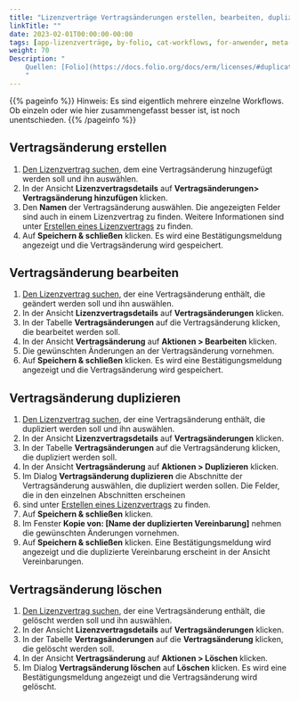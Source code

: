 ```yaml
---
title: "Lizenzverträge Vertragsänderungen erstellen, bearbeiten, duplizieren und löschen"
linkTitle: ""
date: 2023-02-01T00:00:00-00:00
tags: [app-lizenzverträge, by-folio, cat-workflows, for-anwender, meta-workflow_sammlung]
weight: 70
Description: "
    Quellen: [Folio](https://docs.folio.org/docs/erm/licenses/#duplicating-a-license ) & [GBV](https://info.gbv.de/pages/viewpage.action?pageId=846266401)
    "
---
```


{{% pageinfo %}}
Hinweis: Es sind eigentlich mehrere einzelne Workflows. Ob einzeln oder wie hier zusammengefasst besser ist, ist noch unentschieden.
{{% /pageinfo %}}

## Vertragsänderung erstellen

1.  [Den Lizenzvertrag suchen](https://info.gbv.de/pages/viewpage.action?pageId=846266393), dem eine Vertragsänderung hinzugefügt werden soll und ihn auswählen.
2.  In der Ansicht **Lizenzvertragsdetails** auf **Vertragsänderungen> Vertragsänderung hinzufügen** klicken.
3.  Den **Namen** der Vertragsänderung auswählen. Die angezeigten Felder sind auch in einem Lizenzvertrag zu finden. Weitere Informationen sind unter [Erstellen eines Lizenzvertrags](https://info.gbv.de/pages/viewpage.action?pageId=846266388) zu finden.
4.  Auf **Speichern & schließen** klicken. Es wird eine Bestätigungsmeldung angezeigt und die Vertragsänderung wird gespeichert.

## Vertragsänderung bearbeiten

1.  [Den Lizenzvertrag suchen](https://info.gbv.de/pages/viewpage.action?pageId=846266393), der eine Vertragsänderung enthält, die geändert werden soll und ihn auswählen.
2.  In der Ansicht **Lizenzvertragsdetails** auf **Vertragsänderungen** klicken.
3.  In der Tabelle **Vertragsänderungen** auf die Vertragsänderung klicken, die bearbeitet werden soll.
4.  In der Ansicht **Vertragsänderung** auf **Aktionen > Bearbeiten** klicken.
5.  Die gewünschten Änderungen an der Vertragsänderung vornehmen.
6.  Auf **Speichern & schließen** klicken. Es wird eine Bestätigungsmeldung angezeigt und die Vertragsänderung wird gespeichert.

## Vertragsänderung duplizieren

1.  [Den Lizenzvertrag suchen](https://info.gbv.de/pages/viewpage.action?pageId=846266393), der eine Vertragsänderung enthält, die dupliziert werden soll und ihn auswählen.
2.  In der Ansicht **Lizenzvertragsdetails** auf **Vertragsänderungen** klicken.
3.  In der Tabelle **Vertragsänderungen** auf die Vertragsänderung klicken, die dupliziert werden soll.
4.  In der Ansicht **Vertragsänderung** auf **Aktionen > Duplizieren** klicken.
5.  Im Dialog **Vertragsänderung duplizieren** die Abschnitte der Vertragsänderung auswählen, die dupliziert werden sollen. Die Felder, die in den einzelnen Abschnitten erscheinen
6.  sind unter [Erstellen eines Lizenzvertrags](https://info.gbv.de/pages/viewpage.action?pageId=846266388) zu finden.
7.  Auf **Speichern & schließen** klicken.
8.  Im Fenster **Kopie von: \[Name der duplizierten Vereinbarung\]** nehmen die gewünschten Änderungen vornehmen.
9.  Auf **Speichern & schließen** klicken. Eine Bestätigungsmeldung wird angezeigt und die duplizierte Vereinbarung erscheint in der Ansicht Vereinbarungen.

## Vertragsänderung löschen

1.  [Den Lizenzvertrag suchen](https://info.gbv.de/pages/viewpage.action?pageId=846266393), der eine Vertragsänderung enthält, die gelöscht werden soll und ihn auswählen.
2.  In der Ansicht **Lizenzvertragsdetails** auf **Vertragsänderungen** klicken.
3.  In der Tabelle **Vertragsänderungen** auf die **Vertragsänderung** klicken, die gelöscht werden soll.
4.  In der Ansicht **Vertragsänderung** auf **Aktionen > Löschen** klicken.
5.  Im Dialog **Vertragsänderung löschen** auf **Löschen** klicken. Es wird eine Bestätigungsmeldung angezeigt und die Vertragsänderung wird gelöscht.

